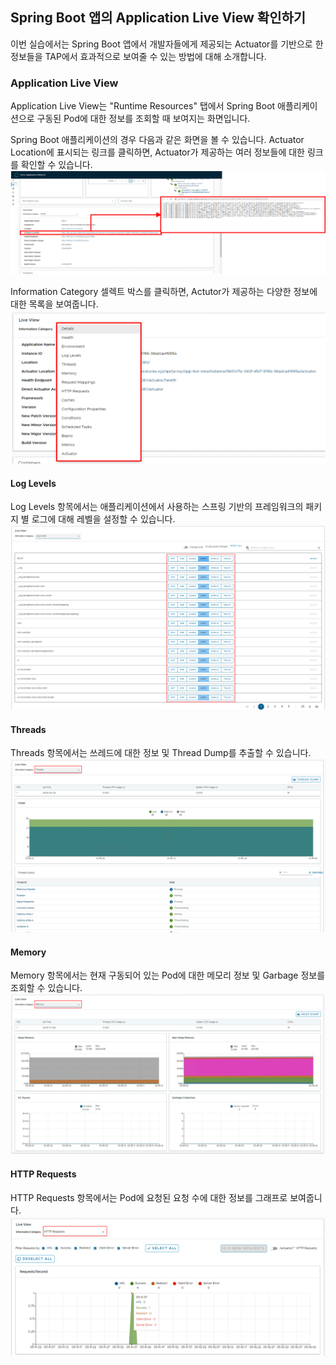 ## Spring Boot 앱의 Application Live View 확인하기

이번 실습에서는 Spring Boot 앱에서 개발자들에게 제공되는 Actuator를 기반으로 한 정보들을 TAP에서 효과적으로 보여줄 수 있는 방법에 대해 소개합니다.

### Application Live View
Application Live View는 "Runtime Resources" 탭에서 Spring Boot 애플리케이션으로 구동된 Pod에 대한 정보를 조회할 때 보여지는 화면입니다.

Spring Boot 애플리케이션의 경우 다음과 같은 화면을 볼 수 있습니다. Actuator Location에 표시되는 링크를 클릭하면, Actuator가 제공하는 여러 정보들에 대한 링크를 확인할 수 있습니다. 
![](../images/alv-01.png)

Information Category 셀렉트 박스를 클릭하면, Actutor가 제공하는 다양한 정보에 대한 목록을 보여줍니다.
![](../images/alv-02.png)

#### Log Levels
Log Levels 항목에서는 애플리케이션에서 사용하는 스프링 기반의 프레임워크의 패키지 별 로그에 대해 레벨을 설정할 수 있습니다. 
![](../images/alv-03.png)

#### Threads
Threads 항목에서는 쓰레드에 대한 정보 및 Thread Dump를 추출할 수 있습니다.
![](../images/alv-04.png)

#### Memory
Memory 항목에서는 현재 구동되어 있는 Pod에 대한 메모리 정보 및 Garbage 정보를 조회할 수 있습니다.
![](../images/alv-05.png)

#### HTTP Requests
HTTP Requests 항목에서는 Pod에 요청된 요청 수에 대한 정보를 그래프로 보여줍니다.
![](../images/alv-06.png)

